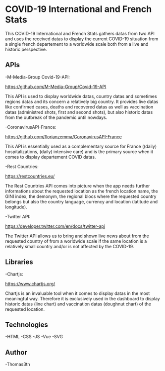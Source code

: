 # COVID-19 International and French Stats

This COVID-19 International and French Stats gathers datas from two API and uses the received datas to display the current COVID-19 situation from a single french departement to a worldwide scale both from a live and historic perspective.

## APIs

-M-Media-Group Covid-19-API:

https://github.com/M-Media-Group/Covid-19-API

This API is used to display worldwide datas, country datas and sometimes regions datas and its concern a relatively big country. It provides live datas like confirmed cases, deaths and recovered datas as well as vaccination datas (administred shots, first and second shots), but also historic datas from the outbreak of the pandemic until nowdays.

-CoronavirusAPI-France:

https://github.com/florianzemma/CoronavirusAPI-France

This API is essentially used as a complementary source for France ((daily) hospitalizations, (daily) intensive care) and is the primary source when it comes to display departement COVID datas.

-Rest Countries:

https://restcountries.eu/

The Rest Countries API comes into picture when the app needs further informations about the requested location as the french location name, the GINI index, the demonym, the regional blocs where the requested country belongs but also the country language, currency and location (latitude and longitude).

-Twitter API:

https://developer.twitter.com/en/docs/twitter-api

The Twitter API allows us to bring and shown live news about from the requested country of from a worldwide scale if the same location is a relatively small country and/or is not affected by the COVID-19. 

## Libraries

-Chartjs:

https://www.chartjs.org/

Chartjs is an invaluable tool when it comes to display datas in the most meaningful way. Therefore it is exclusively used in the dashboard to display historic datas (line chart) and vaccination datas (doughnut chart) of the requested location.

## Technologies

-HTML
-CSS
-JS
-Vue
-SVG

## Author

-Thomas3tn
